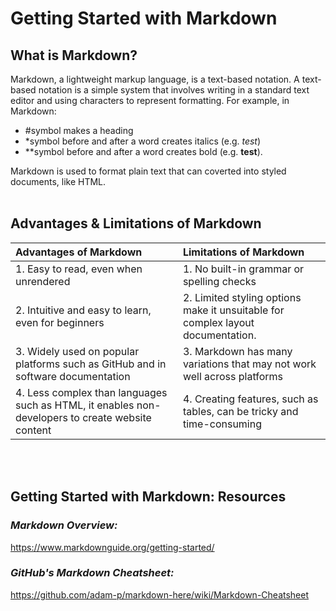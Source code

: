 # Getting Started with Markdown


## What is Markdown?

Markdown, a lightweight markup language, is a text-based notation. A text-based notation is a simple system that involves writing in a standard text editor and using characters to represent formatting. For example, in Markdown:
- #symbol makes a heading
- *symbol before and after a word creates italics (e.g. *test*)
- **symbol before and after a word creates bold (e.g. **test**).

Markdown is used to format plain text that can coverted into styled documents, like HTML.<br><br>


## Advantages & Limitations of Markdown

| Advantages of Markdown                               | Limitations of Markdown                                 |
| :----------------------------------------------------| :------------------------------------------------------|
| 1. Easy to read, even when unrendered                | 1. No built-in grammar or spelling checks                  |
| 2. Intuitive and easy to learn, even for beginners   | 2. Limited styling options make it unsuitable for complex layout documentation. 
| 3. Widely used on popular platforms such as GitHub and in software documentation | 3. Markdown has many variations that may not work well across platforms |                       | 
| 4. Less complex than languages such as HTML, it enables non-developers to create website content | 4. Creating features, such as tables, can be tricky and time-consuming | 


<br><br>
## Getting Started with Markdown: Resources

### *Markdown Overview:*
<https://www.markdownguide.org/getting-started/>

### *GitHub's Markdown Cheatsheet:*
<https://github.com/adam-p/markdown-here/wiki/Markdown-Cheatsheet>


